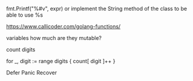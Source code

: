 fmt.Printf("%#v", expr)
or implement the String method of the class to be able to use %s


https://www.callicoder.com/golang-functions/


variables
how much are they mutable?


count digits

for _, digit := range digits {
    count[ digit ]++
}

Defer
Panic
Recover